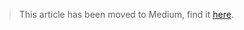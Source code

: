 > This article has been moved to Medium, find it
> [here](https://hackernoon.com/trae-another-http-library-70000860a5f4).
